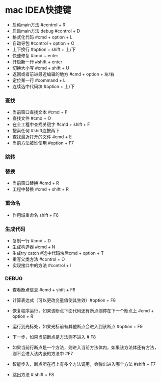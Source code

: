 # mac IDEA快捷键
+ 启动main方法 #control + R
+ 启动main方法 debug #control + D
+ 格式化代码 #cmd + option + L
+ 自动导包 #control + option + O
+ 上下换行 #option + shift + 上/下
+ 快速修复 #cmd + enter
+ 开启新一行 #shift + enter
+ 切换大小写 #cmd + shift + U
+ 返回或者前进最近编辑的地方 #cmd + option + 左/右
+ 定位某一行 #command + L
+ 连续选中代码块 #option + 上/下
### 查找
+ 当前窗口查找文本 #cmd + F
+ 查找文件 #cmd + O
+ 在全工程中查找关键字 #cmd + shift + F
+ 搜索任何 #shift连按两下
+ 查找最近打开的文件 #cmd + E
+ 当前方法被谁使用 #option + F7
### 跳转


### 替换
+ 当前窗口替换 #cmd + R
+ 工程中替换 #cmd + shift + R
### 重命名
+ 作用域重命名 shift + F6

### 生成代码
+ 复制一行 #cmd + D
+ 生成构造器 #cmd + N
+ 生成try catch #选中代码块后cmd + option + T
+ 重写父类方法 #control + O
+ 实现接口中的方法 #control + I
### DEBUG
+ 查看断点信息 #cmd + shift + F8
+ 计算表达式（可以更改变量值使其生效）#option + F8
+ 恢复程序运行，如果该断点下面代码还有断点则停在下一个断点上 #cmd + option + R
+ 运行到光标处，如果光标前有其他断点会进入到该断点 #option + F9

+ 下一步，如果当前断点是方法则不进入 # F8
+ 如果当前行断点是一个方法，则进入当前方法体内，如果该方法体还有方法，则不会进入该内嵌的方法中 #F7
+ 智能步入，断点所在行上有多个方法调用，会弹出进入哪个方法 #shift + F7
+ 跳出方法 # shift + F8